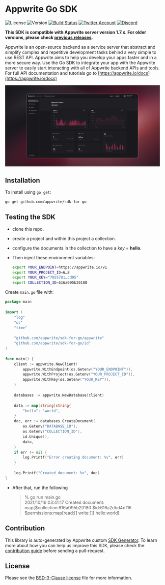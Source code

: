 # Appwrite Go SDK

![License](https://img.shields.io/github/license/appwrite/sdk-for-go.svg?style=flat-square)
![Version](https://img.shields.io/badge/api%20version-1.7.0-blue.svg?style=flat-square)
[![Build Status](https://img.shields.io/travis/com/appwrite/sdk-generator?style=flat-square)](https://travis-ci.com/appwrite/sdk-generator)
[![Twitter Account](https://img.shields.io/twitter/follow/appwrite?color=00acee&label=twitter&style=flat-square)](https://twitter.com/appwrite)
[![Discord](https://img.shields.io/discord/564160730845151244?label=discord&style=flat-square)](https://appwrite.io/discord)

**This SDK is compatible with Appwrite server version 1.7.x. For older versions, please check [previous releases](https://github.com/appwrite/sdk-for-go/releases).**

Appwrite is an open-source backend as a service server that abstract and simplify complex and repetitive development tasks behind a very simple to use REST API. Appwrite aims to help you develop your apps faster and in a more secure way. Use the Go SDK to integrate your app with the Appwrite server to easily start interacting with all of Appwrite backend APIs and tools. For full API documentation and tutorials go to [https://appwrite.io/docs](https://appwrite.io/docs)

![Appwrite](https://github.com/appwrite/appwrite/raw/main/public/images/github.png)

## Installation

To install using `go get`:

```bash
go get github.com/appwrite/sdk-for-go
```

## Testing the SDK

* clone this repo.
* create a project and within this project a collection.
* configure the documents in the collection to have a _key_ = __hello__.
* Then inject these environment variables:

  ```bash
  export YOUR_ENDPOINT=https://appwrite.io/v1  
  export YOUR_PROJECT_ID=6…8  
  export YOUR_KEY="7055781…cd95"  
  export COLLECTION_ID=616a095b20180  
  ```

Create `main.go` file with:

```go
package main

import (
	"log"
	"os"
	"time"

	"github.com/appwrite/sdk-for-go/appwrite"
	"github.com/appwrite/sdk-for-go/id"
)

func main() {
	client := appwrite.NewClient(
		appwrite.WithEndpoint(os.Getenv("YOUR_ENDPOINT")),
		appwrite.WithProject(os.Getenv("YOUR_PROJECT_ID")),
		appwrite.WithKey(os.Getenv("YOUR_KEY")),
	)

	databases := appwrite.NewDatabase(client)

	data := map[string]string{
		"hello": "world",
	}
	doc, err := databases.CreateDocument(
		os.Getenv("DATABASE_ID"),
		os.Getenv("COLLECTION_ID"),
		id.Unique(),
		data,
	)
	if err != nil {
		log.Printf("Error creating document: %v", err)
	}

	log.Printf("Created document: %v", doc)
}
```

* After that, run the following

  > % go run main.go  
  > 2021/10/16 03:41:17 Created document: map[$collection:616a095b20180 $id:616a2dbd4df16 $permissions:map[read:[] write:[]] hello:world]  


## Contribution

This library is auto-generated by Appwrite custom [SDK Generator](https://github.com/appwrite/sdk-generator). To learn more about how you can help us improve this SDK, please check the [contribution guide](https://github.com/appwrite/sdk-generator/blob/master/CONTRIBUTING.md) before sending a pull-request.

## License

Please see the [BSD-3-Clause license](https://raw.githubusercontent.com/appwrite/appwrite/master/LICENSE) file for more information.
